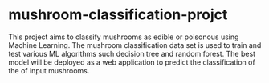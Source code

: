 # mushroom-classification-projct
This project aims to classify mushrooms as edible or poisonous using Machine Learning. The mushroom classification data set is used to train and test various ML algorithms such decision tree and random forest. The best model will be deployed as a web application to predict the classification of the of input mushrooms.
